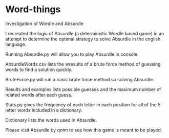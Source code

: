 # Word-things
Investigation of Wordle and Absurdle

I recreated the logic of Absurdle (a deterministic Wordle based game) in an attempt to determine the optimal strategy to solve Absurdle in the english language.

Running Absurdle.py will allow you to play Absurdle in console.

AbsurdleWords.csv lists the wresults of a brute force method of guessing words to find a solution quickly.

BruteForce.py will run a basic brute force method so solving Absurdle.

Results and examples lists possible guesses and the maximum number of related words after each guess.

Stats.py gives the frequency of each letter in each position for all of the 5 letter words included in a dictionary.

Dictionary lists the words used in Absurdle.

Please visit Absurdle by qntm to see how this game is meant to be played.
